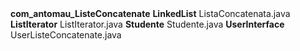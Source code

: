 <html>
<b>com_antomau_ListeConcatenate</b>
	<b>LinkedList</b>
		ListaConcatenata.java
	<b>ListIterator</b>
		ListIterator.java
	<b>Studente</b>
		Studente.java
	<b>UserInterface</b>
		UserListeConcatenate.java
</html>